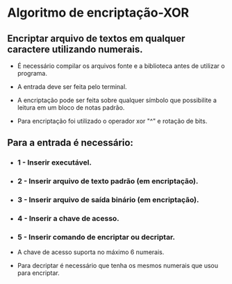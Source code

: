 # Algoritmo de encriptação-XOR
## Encriptar arquivo de textos em qualquer caractere utilizando numerais.

- É necessário compilar os arquivos fonte e a biblioteca antes de utilizar o programa. 

- A entrada deve ser feita pelo terminal.

- A encriptação pode ser feita sobre qualquer símbolo que possibilite a leitura em um bloco de notas padrão.

- Para encriptação foi utilizado o operador xor "^" e rotação de bits.

## Para a entrada é necessário:
  - ### 1 - Inserir executável.
  - ### 2 - Inserir arquivo de texto padrão (em encriptação).
  - ### 3 - Inserir arquivo de saída binário (em encriptação).
  - ### 4 - Inserir a chave de acesso.
  - ### 5 - Inserir comando de encriptar ou decriptar.

- A chave de acesso suporta no máximo 6 numerais.

- Para decriptar é necessário que tenha os mesmos numerais que usou para encriptar.

